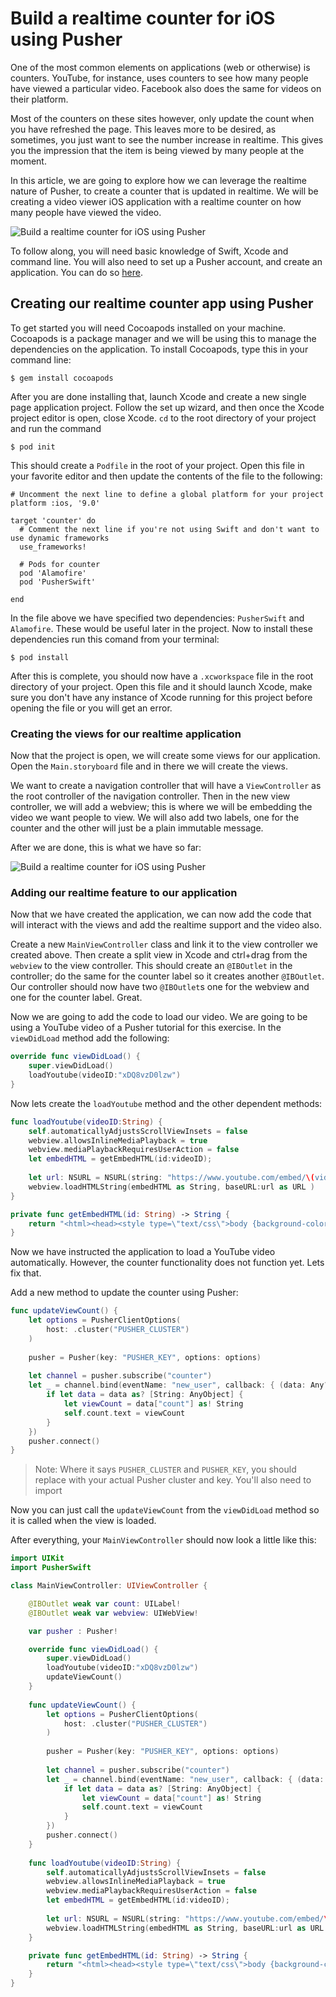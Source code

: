 # Build a realtime counter for iOS using Pusher

One of the most common elements on applications (web or otherwise) is counters. YouTube, for instance, uses counters to see how many people have viewed a particular video. Facebook also does the same for videos on their platform.

Most of the counters on these sites however, only update the count when you have refreshed the page. This leaves more to be desired, as sometimes, you just want to see the number increase in realtime. This gives you the impression that the item is being viewed by many people at the moment.

In this article, we are going to explore how we can leverage the realtime nature of Pusher, to create a counter that is updated in realtime. We will be creating a video viewer iOS application with a realtime counter on how many people have viewed the video.

![Build a realtime counter for iOS using Pusher](https://dl.dropbox.com/s/skft6umr9kvt12l/realtime-online-counter-on-ios-1.gif)

To follow along, you will need basic knowledge of Swift, Xcode and command line. You will also need to set up a Pusher account, and create an application. You can do so [here](https://pusher.com).

## Creating our realtime counter app using Pusher

To get started you will need Cocoapods installed on your machine. Cocoapods is a package manager and we will be using this to manage the dependencies on the application. To install Cocoapods, type this in your command line:

```shell
$ gem install cocoapods
```

After you are done installing that, launch Xcode and create a new single page application project. Follow the set up wizard, and then once the Xcode project editor is open, close Xcode. `cd` to the root directory of your project and run the command 

```shell
$ pod init
```

This should create a `Podfile` in the root of your project. Open this file in your favorite editor and then update the contents of the file to the following:

```
# Uncomment the next line to define a global platform for your project
platform :ios, '9.0'

target 'counter' do
  # Comment the next line if you're not using Swift and don't want to use dynamic frameworks
  use_frameworks!

  # Pods for counter
  pod 'Alamofire'
  pod 'PusherSwift'

end
```

In the file above we have specified two dependencies: `PusherSwift` and `Alamofire`. These would be useful later in the project. Now to install these dependencies run this comand from your terminal:

```shell
$ pod install
```

After this is complete, you should now have a `.xcworkspace` file in the root directory of your project. Open this file and it should launch Xcode, make sure you don't have any instance of Xcode running for this project before opening the file or you will get an error.

### Creating the views for our realtime application

Now that the project is open, we will create some views for our application. Open the `Main.storyboard` file and in there we will create the views.

We want to create a navigation controller that will have a `ViewController` as the root controller of the navigation controller. Then in the new view controller, we will add a webview; this is where we will be embedding the video we want people to view. We will also add two labels, one for the counter and the other will just be a plain immutable message.

After we are done, this is what we have so far:

![Build a realtime counter for iOS using Pusher](https://dl.dropbox.com/s/mkjjqr1xdv3ske4/realtime-online-counter-on-ios-2.png)

### Adding our realtime feature to our application

Now that we have created the application, we can now add the code that will interact with the views and add the realtime support and the video also.

Create a new `MainViewController` class and link it to the view controller we created above. Then create a split view in Xcode and ctrl+drag from the `webview` to the view controller. This should create an `@IBOutlet` in the controller; do the same for the counter label so it creates another `@IBOutlet`. Our controller should now have two `@IBOutlet`s one for the webview and one for the counter label. Great.

Now we are going to add the code to load our video. We are going to be using a YouTube video of a Pusher tutorial for this exercise. In the `viewDidLoad` method add the following:

```swift
override func viewDidLoad() {
    super.viewDidLoad()
    loadYoutube(videoID:"xDQ8vzD0lzw")
}
```

Now lets create the `loadYoutube` method and the other dependent methods:

```swift
func loadYoutube(videoID:String) {
    self.automaticallyAdjustsScrollViewInsets = false
    webview.allowsInlineMediaPlayback = true
    webview.mediaPlaybackRequiresUserAction = false
    let embedHTML = getEmbedHTML(id:videoID);
    
    let url: NSURL = NSURL(string: "https://www.youtube.com/embed/\(videoID)")!
    webview.loadHTMLString(embedHTML as String, baseURL:url as URL )
}

private func getEmbedHTML(id: String) -> String {
    return "<html><head><style type=\"text/css\">body {background-color: transparent;color: white;}</style></head><body style=\"margin:0\"> <iframe webkit-playsinline width=\"100%\" height=\"100%\" src=\"https://www.youtube.com/embed/\(id)?feature=player_detailpage&playsinline=1\" frameborder=\"0\"></iframe>";
}
```

Now we have instructed the application to load a YouTube video automatically. However, the counter functionality does not function yet. Lets fix that. 

Add a new method to update the counter using Pusher:

```Swift
func updateViewCount() {
    let options = PusherClientOptions(
        host: .cluster("PUSHER_CLUSTER")
    )
    
    pusher = Pusher(key: "PUSHER_KEY", options: options)
    
    let channel = pusher.subscribe("counter")
    let _ = channel.bind(eventName: "new_user", callback: { (data: Any?) -> Void in
        if let data = data as? [String: AnyObject] {
            let viewCount = data["count"] as! String
            self.count.text = viewCount
        }
    })
    pusher.connect()
}
```

>  Note: Where it says `PUSHER_CLUSTER` and `PUSHER_KEY`, you should replace with your actual Pusher cluster and key. You'll also need to import 

Now you can just call the `updateViewCount` from the `viewDidLoad` method so it is called when the view is loaded.

After everything, your `MainViewController` should now look a little like this:

```swift
import UIKit
import PusherSwift

class MainViewController: UIViewController {

    @IBOutlet weak var count: UILabel!
    @IBOutlet weak var webview: UIWebView!

    var pusher : Pusher!

    override func viewDidLoad() {
        super.viewDidLoad()
        loadYoutube(videoID:"xDQ8vzD0lzw")
        updateViewCount()
    }
    
    func updateViewCount() {
        let options = PusherClientOptions(
            host: .cluster("PUSHER_CLUSTER")
        )
        
        pusher = Pusher(key: "PUSHER_KEY", options: options)
        
        let channel = pusher.subscribe("counter")
        let _ = channel.bind(eventName: "new_user", callback: { (data: Any?) -> Void in
            if let data = data as? [String: AnyObject] {
                let viewCount = data["count"] as! String
                self.count.text = viewCount
            }
        })
        pusher.connect()
    }
    
    func loadYoutube(videoID:String) {
        self.automaticallyAdjustsScrollViewInsets = false
        webview.allowsInlineMediaPlayback = true
        webview.mediaPlaybackRequiresUserAction = false
        let embedHTML = getEmbedHTML(id:videoID);
        
        let url: NSURL = NSURL(string: "https://www.youtube.com/embed/\(videoID)")!
        webview.loadHTMLString(embedHTML as String, baseURL:url as URL )
    }

    private func getEmbedHTML(id: String) -> String {
        return "<html><head><style type=\"text/css\">body {background-color: transparent;color: white;}</style></head><body style=\"margin:0\"> <iframe webkit-playsinline width=\"100%\" height=\"100%\" src=\"https://www.youtube.com/embed/\(id)?feature=player_detailpage&playsinline=1\" frameborder=\"0\"></iframe>";
    }
}
```





